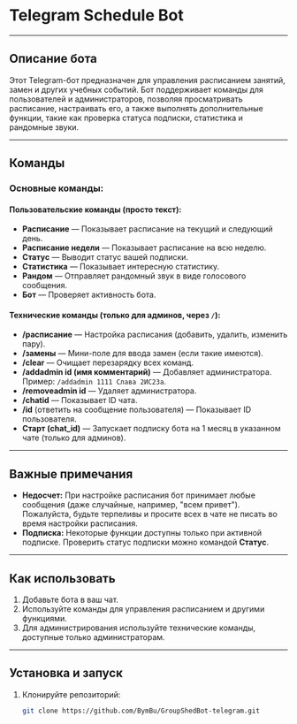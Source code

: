 # Telegram Schedule Bot

---

## Описание бота

Этот Telegram-бот предназначен для управления расписанием занятий, замен и других учебных событий. Бот поддерживает команды для пользователей и администраторов, позволяя просматривать расписание, настраивать его, а также выполнять дополнительные функции, такие как проверка статуса подписки, статистика и рандомные звуки.

---

## Команды

### Основные команды:

#### Пользовательские команды (просто текст):
- **Расписание** — Показывает расписание на текущий и следующий день.
- **Расписание недели** — Показывает расписание на всю неделю.
- **Статус** — Выводит статус вашей подписки.
- **Статистика** — Показывает интересную статистику.
- **Рандом** — Отправляет рандомный звук в виде голосового сообщения.
- **Бот** — Проверяет активность бота.

#### Технические команды (только для админов, через `/`):
- **/расписание** — Настройка расписания (добавить, удалить, изменить пару).
- **/замены** — Мини-поле для ввода замен (если такие имеются).
- **/clear** — Очищает перезарядку всех команд.
- **/addadmin id (имя комментарий)** — Добавляет администратора. Пример: `/addadmin 1111 Слава 2ИС23а`.
- **/removeadmin id** — Удаляет администратора.
- **/chatid** — Показывает ID чата.
- **/id** (ответить на сообщение пользователя) — Показывает ID пользователя.
- **Старт (chat_id)** — Запускает подписку бота на 1 месяц в указанном чате (только для админов).

---

## Важные примечания

- **Недосчет:** При настройке расписания бот принимает любые сообщения (даже случайные, например, "всем привет"). Пожалуйста, будьте терпеливы и просите всех в чате не писать во время настройки расписания.
- **Подписка:** Некоторые функции доступны только при активной подписке. Проверить статус подписки можно командой **Статус**.

---

## Как использовать

1. Добавьте бота в ваш чат.
2. Используйте команды для управления расписанием и другими функциями.
3. Для администрирования используйте технические команды, доступные только администраторам.

---

## Установка и запуск

1. Клонируйте репозиторий:
   ```bash
   git clone https://github.com/BymBu/GroupShedBot-telegram.git
